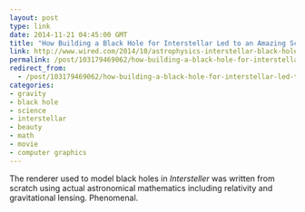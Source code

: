 ```yaml
---
layout: post
type: link
date: 2014-11-21 04:45:00 GMT
title: "How Building a Black Hole for Interstellar Led to an Amazing Scientific Discovery"
link: http://www.wired.com/2014/10/astrophysics-interstellar-black-hole/
permalink: /post/103179469062/how-building-a-black-hole-for-interstellar-led-to
redirect_from: 
  - /post/103179469062/how-building-a-black-hole-for-interstellar-led-to
categories:
- gravity
- black hole
- science
- interstellar
- beauty
- math
- movie
- computer graphics
---
```

<p>The renderer used to model black holes in <i>Intersteller</i> was written from scratch using actual astronomical mathematics including relativity and gravitational lensing. Phenomenal.</p>